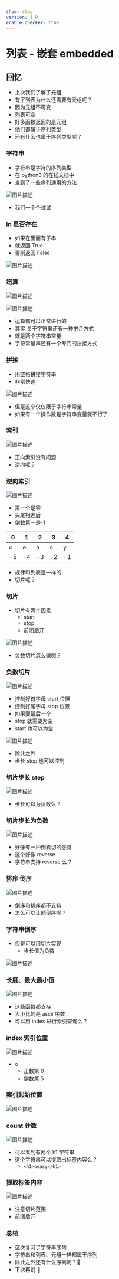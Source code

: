 ```yaml
---
show: step
version: 1.0
enable_checker: true
---
```


# 列表 - 嵌套 embedded

## 回忆

- 上次我们了解了元组
- 有了列表为什么还需要有元组呢？
- 因为元组不可变
- 列表可变
- 好多函数返回的是元组
- 他们都属于序列类型
- 还有什么也属于序列类型呢？

### 字符串

- 字符串是字符的序列类型
- 在 python3 的在线文档中
- 查到了一些序列通用的方法

![图片描述](https://doc.shiyanlou.com/courses/uid1190679-20210830-1630294088251)

- 我们一个个试试

### in 是否存在

- 如果在里面有子串
- 就返回 True
- 否则返回 False

![图片描述](https://doc.shiyanlou.com/courses/uid1190679-20210830-1630294183932)

### 运算

![图片描述](https://doc.shiyanlou.com/courses/uid1190679-20210830-1630294326883)

![图片描述](https://doc.shiyanlou.com/courses/uid1190679-20210830-1630294338159)

- 运算都可以正常进行的
- 其实 关于字符串还有一种拼合方式
- 就是两个字符串常量
- 字符常量串还有一个专门的拼接方式

### 拼接

- 用空格拼接字符串
- 非常快速

![图片描述](https://doc.shiyanlou.com/courses/uid1190679-20210830-1630296838772)

- 但是这个仅仅限于字符串常量
- 如果有一个操作数是字符串变量就不行了

### 索引

![图片描述](https://doc.shiyanlou.com/courses/uid1190679-20210830-1630296928849)

- 正向索引没有问题
- 逆向呢？

### 逆向索引

![图片描述](https://doc.shiyanlou.com/courses/uid1190679-20210830-1630296999031)

- 第一个是零
- 头尾相连后
- 倒数第一是-1

| 0   | 1   | 2   | 3   | 4   |
| --- | --- | --- | --- | --- |
| o   | e   | a   | s   | y   |
| -5  | -4  | -3  | -2  | -1  |

- 规律和列表是一样的
- 切片呢？

### 切片

- 切片有两个因素
  - start
  - stop
  - 前闭后开

![图片描述](https://doc.shiyanlou.com/courses/uid1190679-20210830-1630297141347)

- 负数切片怎么做呢？

### 负数切片

![图片描述](https://doc.shiyanlou.com/courses/uid1190679-20210830-1630297232401)

- 控制好首字母 start 位置
- 控制好尾字母 stop 位置
- 如果要最后一个
- stop 就需要为空
- start 也可以为空

![图片描述](https://doc.shiyanlou.com/courses/uid1190679-20210830-1630297331189)

- 除此之外
- 步长 step 也可以控制

### 切片步长 step

![图片描述](https://doc.shiyanlou.com/courses/uid1190679-20210830-1630297712445)

- 步长可以为负数么？

### 切片步长为负数

![图片描述](https://doc.shiyanlou.com/courses/uid1190679-20210830-1630297794471)

- 好像有一种倒着切的感觉
- 这个好像 reverse
- 字符串支持 reverse 么？

### 排序 倒序

![图片描述](https://doc.shiyanlou.com/courses/uid1190679-20210830-1630297859372)

- 倒序和排序都不支持
- 怎么可以让他倒序呢？

### 字符串倒序

- 但是可以用切片实现
  - 步长值为负数

![图片描述](https://doc.shiyanlou.com/courses/uid1190679-20210905-1630833830144)

### 长度、最大最小值

![图片描述](https://doc.shiyanlou.com/courses/uid1190679-20210830-1630297952040)

- 这些函数都支持
- 大小比的是 ascii 序数
- 可以用 index 进行索引查询么？

### index 索引位置

![图片描述](https://doc.shiyanlou.com/courses/uid1190679-20210830-1630298113314)

- o
  - 正数第 0
  - 倒数第 5

### 索引起始位置

![图片描述](https://doc.shiyanlou.com/courses/uid1190679-20210830-1630298267805)

### count 计数

![图片描述](https://doc.shiyanlou.com/courses/uid1190679-20210830-1630298327888)

- 可以看到有两个 h1 字符串
- 这个字符串可以提取出标签内容么？
  - `<h1>oeasy</h1>`

### 提取标签内容

![图片描述](https://doc.shiyanlou.com/courses/uid1190679-20210830-1630298462151)

- 注意切片范围
- 前闭后开

### 总结

- 这次复习了字符串序列
- 字符串和列表、元组一样都属于序列
- 除此之外还有什么序列呢？🤔
- 下次再说 👋
